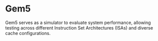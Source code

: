 # Gem5
Gem5 serves as a simulator to evaluate system performance, allowing testing across different Instruction Set Architectures (ISAs) and diverse cache configurations.

